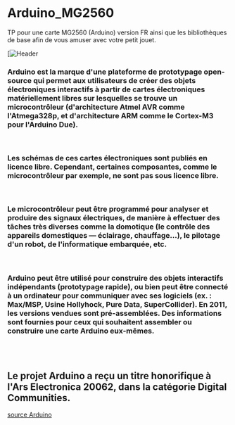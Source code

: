 # Arduino_MG2560
TP pour une carte MG2560 (Arduino) version FR ainsi que les bibliothèques de base afin de vous amuser avec votre petit jouet.

[![Header](https://github.com/JeanVincentz/Image_library/blob/main/arduino(MG2560).png)

### Arduino est la marque d'une plateforme de prototypage open-source qui permet aux utilisateurs de créer des objets électroniques interactifs à partir de cartes électroniques matériellement libres sur lesquelles se trouve un microcontrôleur (d'architecture Atmel AVR comme l'Atmega328p, et d'architecture ARM comme le Cortex-M3 pour l'Arduino Due).
<br>

### Les schémas de ces cartes électroniques sont publiés en licence libre. Cependant, certaines composantes, comme le microcontrôleur par exemple, ne sont pas sous licence libre.
<br>

### Le microcontrôleur peut être programmé pour analyser et produire des signaux électriques, de manière à effectuer des tâches très diverses comme la domotique (le contrôle des appareils domestiques — éclairage, chauffage…), le pilotage d'un robot, de l'informatique embarquée, etc.
<br>

### Arduino peut être utilisé pour construire des objets interactifs indépendants (prototypage rapide), ou bien peut être connecté à un ordinateur pour communiquer avec ses logiciels (ex. : Max/MSP, Usine Hollyhock, Pure Data, SuperCollider). En 2011, les versions vendues sont pré-assemblées. Des informations sont fournies pour ceux qui souhaitent assembler ou construire une carte Arduino eux-mêmes.
<br>
<br>

## Le projet Arduino a reçu un titre honorifique à l'Ars Electronica 20062, dans la catégorie Digital Communities.

[source Arduino](https://www.arduino.cc/)
